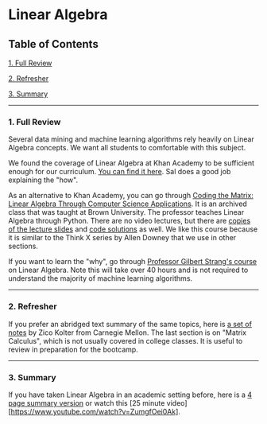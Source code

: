 # Linear Algebra

## Table of Contents
[1. Full Review](#section-a)

[2. Refresher](#section-b)

[3. Summary](#section-c)

---

### <a name="section-a"></a>1. Full Review

Several data mining and machine learning algorithms rely heavily on Linear Algebra concepts. We want all students to comfortable with this subject.

We found the coverage of Linear Algebra at Khan Academy to be sufficient enough for our curriculum. [You can find it here](https://www.khanacademy.org/math/linear-algebra). Sal does a good job explaining the "how".

As an alternative to Khan Academy, you can go through [Coding the Matrix: Linear Algebra Through Computer Science Applications](http://codingthematrix.com/). It is an archived class that was taught at Brown University. The professor teaches Linear Algebra through Python. There are no video lectures, but there are [copies of the lecture slides](http://codingthematrix.com/#slides) and [code solutions](http://resources.codingthematrix.com/) as well. We like this course because it is similar to the Think X series by Allen Downey that we use in other sections.

If you want to learn the "why", go through [Professor Gilbert Strang's course](https://www.youtube.com/playlist?list=PLE7DDD91010BC51F8) on Linear Algebra. Note this will take over 40 hours and is not required to understand the majority of machine learning algorithms.

---

### <a name="section-b"></a>2. Refresher

If you prefer an abridged text summary of the same topics, here is [a set of notes](resources/linear_algebra_notes.pdf) by Zico Kolter from Carnegie Mellon. The last section is on "Matrix Calculus", which is not usually covered in college classes. It is useful to review in preparation for the bootcamp.

---

### <a name="section-c"></a>3. Summary

If you have taken Linear Algebra in an academic setting before, here is a [4 page summary version](resources/linear_algebra_4.pdf) or watch this [25 minute video][https://www.youtube.com/watch?v=ZumgfOei0Ak].
